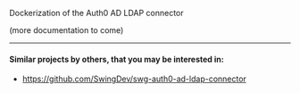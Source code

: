 Dockerization of the Auth0 AD LDAP connector

(more documentation to come)

<hr>

#### Similar projects by others, that you may be interested in:

 - https://github.com/SwingDev/swg-auth0-ad-ldap-connector
